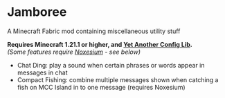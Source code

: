 # Jamboree

A Minecraft Fabric mod containing miscellaneous utility stuff

**Requires Minecraft 1.21.1 or higher, and [Yet Another Config Lib](https://modrinth.com/mod/yacl).**  
_(Some features require [Noxesium](https://modrinth.com/noxesium) - see below)_

- Chat Ding: play a sound when certain phrases or words appear in messages in chat
- Compact Fishing: combine multiple messages shown when catching a fish on MCC Island in to one message (requires Noxesium)
